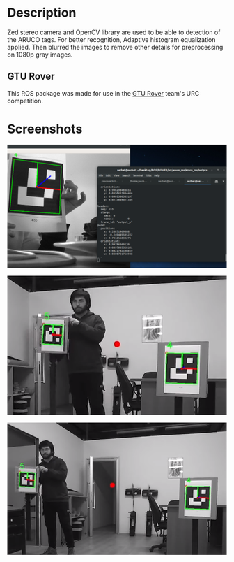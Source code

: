 # Description
Zed stereo camera and OpenCV library are used to be able to detection of the ARUCO tags. For better recognition, Adaptive histogram equalization applied. Then blurred the images to remove other details for preprocessing on 1080p gray images.

## GTU Rover
This ROS package was made for use in the [GTU Rover](https://www.youtube.com/watch?v=uv-LEvk_AX8) team's URC competition.  

# Screenshots
![Marker Detection](images/3.png)

![Between Point Detection - Close](images/1.png)

![Between Point Detection - Far](images/2.png)
